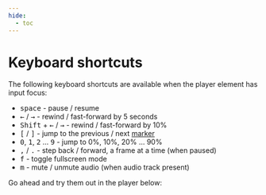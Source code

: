 ```yaml
---
hide:
  - toc
---
```


# Keyboard shortcuts

The following keyboard shortcuts are available when the player element has input
focus:

* <kbd>space</kbd> - pause / resume
* <kbd>←</kbd> / <kbd>→</kbd> - rewind / fast-forward by 5 seconds
* <kbd>Shift</kbd> + <kbd>←</kbd> / <kbd>→</kbd> - rewind / fast-forward by 10%
* <kbd>[</kbd> / <kbd>]</kbd> - jump to the previous / next [marker](markers.md)
* <kbd>0</kbd>, <kbd>1</kbd>, <kbd>2</kbd> ... <kbd>9</kbd> - jump to 0%, 10%, 20% ... 90%
* <kbd>,</kbd> / <kbd>.</kbd> - step back / forward, a frame at a time (when paused)
* <kbd>f</kbd> - toggle fullscreen mode
* <kbd>m</kbd> - mute / unmute audio (when audio track present)

Go ahead and try them out in the player below:

<div class="player" id="player-manual-player-shortcuts-1"></div>
